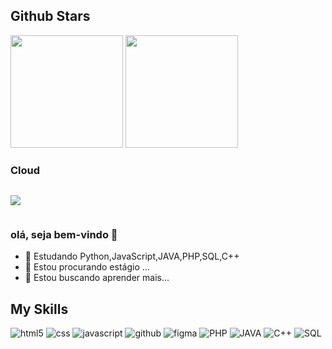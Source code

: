 
## **Github Stars**

<img height="180em" src="https://github-readme-stats.vercel.app/api/top-langs/?username=iagob2&layout=compact&langs_count=7&theme=dracula" alt=""/>
<img height="180em" src="https://github-readme-stats.vercel.app/api/top-langs/?username=iagob2&show_icons=true&theme=dracula&include_all_commits=true&count_private=true" alt=""/>

 ### Cloud
<p style="display: inline-block">
  <a href="https://skillicons.dev">
    <img src="https://skillicons.dev/icons?i=git" />
  </a>
</p>
<br>

### olá, seja bem-vindo 👋

- 🌱 Estudando Python,JavaScript,JAVA,PHP,SQL,C++ 
- 👯 Estou procurando estágio ...
- 🤔 Estou buscando aprender mais...


## My Skills

![html5](https://img.shields.io/badge/HTML5-1A3953?style=for-the-badge&logo=html5&logoColor=white)
![css](https://img.shields.io/badge/CSS3-1A3953?style=for-the-badge&logo=css3&logoColor=white)
![javascript](https://img.shields.io/badge/JavaScript-1A3953?style=for-the-badge&logo=javascript&logoColor=white)
![github](https://img.shields.io/badge/GitHub-1A3953?style=for-the-badge&logo=github&logoColor=white)
![figma](https://img.shields.io/badge/figma-1A3953?style=for-the-badge&logo=figma&logoColor=white)
![PHP](https://img.shields.io/badge/PHP-1A3953?style=for-the-badge&logo=PHP&logoColor=white)
![JAVA](https://img.shields.io/badge/JAVA-1A3953?style=for-the-badge&logo=JAVA&logoColor=white)
![C++](https://img.shields.io/badge/C++-1A3953?style=for-the-badge&logo=C++&logoColor=white)
![SQL](https://img.shields.io/badge/SQL-1A3953?style=for-the-badge&logo=SQL&logoColor=white)


